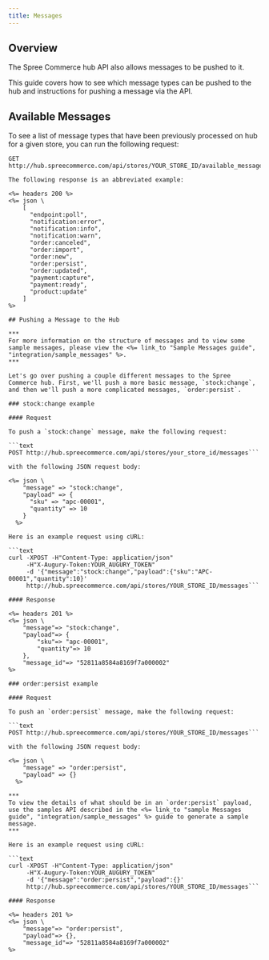 ```yaml
---
title: Messages
---
```


## Overview

The Spree Commerce hub API also allows messages to be pushed to it.

This guide covers how to see which message types can be pushed to the hub and instructions for pushing a message via the API.

## Available Messages


To see a list of message types that have been previously processed on hub for a given store, you can run the following request:

```text
GET http://hub.spreecommerce.com/api/stores/YOUR_STORE_ID/available_messages```

The following response is an abbreviated example:

<%= headers 200 %>
<%= json \
    [
      "endpoint:poll",
      "notification:error",
      "notification:info",
      "notification:warn",
      "order:canceled",
      "order:import",
      "order:new",
      "order:persist",
      "order:updated",
      "payment:capture",
      "payment:ready",
      "product:update"
    ]
%>

## Pushing a Message to the Hub

***
For more information on the structure of messages and to view some sample messages, please view the <%= link_to "Sample Messages guide", "integration/sample_messages" %>.
***

Let's go over pushing a couple different messages to the Spree Commerce hub. First, we'll push a more basic message, `stock:change`, and then we'll push a more complicated messages, `order:persist`.

### stock:change example

#### Request

To push a `stock:change` message, make the following request:

```text
POST http://hub.spreecommerce.com/api/stores/your_store_id/messages```

with the following JSON request body:

<%= json \
    "message" => "stock:change",
    "payload" => {
      "sku" => "apc-00001",
      "quantity" => 10
    }
  %>

Here is an example request using cURL:

```text
curl -XPOST -H"Content-Type: application/json" 
     -H"X-Augury-Token:YOUR_AUGURY_TOKEN" 
     -d '{"message":"stock:change","payload":{"sku":"APC-00001","quantity":10}' 
     http://hub.spreecommerce.com/api/stores/YOUR_STORE_ID/messages```

#### Response

<%= headers 201 %>
<%= json \
    "message"=> "stock:change",
    "payload"=> {
        "sku"=> "apc-00001",
        "quantity"=> 10
    },
    "message_id"=> "52811a8584a8169f7a000002"
%>

### order:persist example

#### Request

To push an `order:persist` message, make the following request:

```text
POST http://hub.spreecommerce.com/api/stores/YOUR_STORE_ID/messages```

with the following JSON request body:

<%= json \
    "message" => "order:persist",
    "payload" => {}
  %>

***
To view the details of what should be in an `order:persist` payload, use the samples API described in the <%= link_to "sample Messages guide", "integration/sample_messages" %> guide to generate a sample message.
***

Here is an example request using cURL:

```text
curl -XPOST -H"Content-Type: application/json" 
     -H"X-Augury-Token:YOUR_AUGURY_TOKEN" 
     -d '{"message":"order:persist","payload":{}' 
     http://hub.spreecommerce.com/api/stores/YOUR_STORE_ID/messages```

#### Response

<%= headers 201 %>
<%= json \
    "message"=> "order:persist",
    "payload"=> {},
    "message_id"=> "52811a8584a8169f7a000002"
%>
